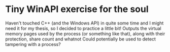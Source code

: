 # Tiny WinAPI exercise for the soul
Haven't touched C++ (and the Windows API) in quite some time and I might need it for my thesis, so I decided to practice a little bit!
Outputs the virtual memory pages used by the process (or something like that), along with their protection, share count and whatnot
Could potentially be used to detect tampering with a process?